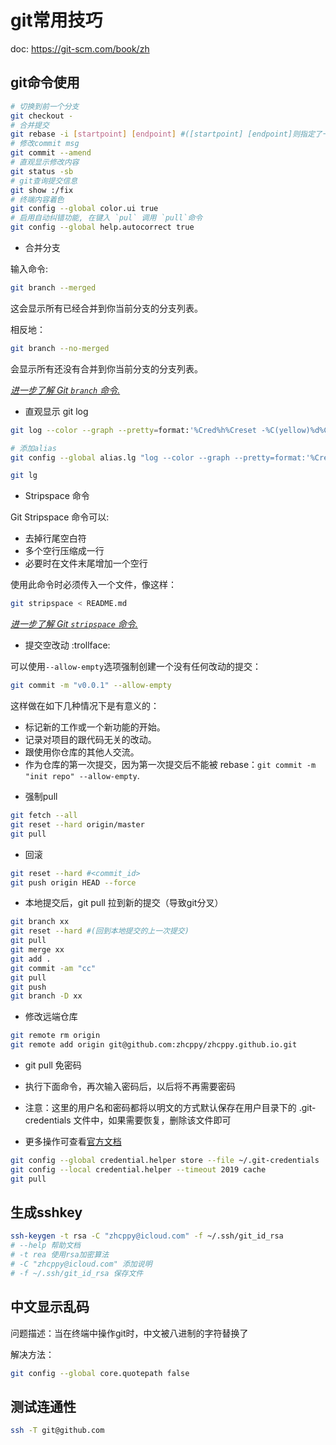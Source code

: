 # git常用技巧

doc: https://git-scm.com/book/zh

## git命令使用

```bash
# 切换到前一个分支
git checkout -
# 合并提交
git rebase -i [startpoint] [endpoint] #([startpoint] [endpoint]则指定了一个编辑区间)
# 修改commit msg
git commit --amend
# 直观显示修改内容
git status -sb 
# git查询提交信息
git show :/fix
# 终端内容着色
git config --global color.ui true
# 启用自动纠错功能, 在键入 `pul` 调用 `pull`命令
git config --global help.autocorrect true
```

* 合并分支
  
输入命令:

```bash
git branch --merged
```

这会显示所有已经合并到你当前分支的分支列表。

相反地：

```bash
git branch --no-merged
```

会显示所有还没有合并到你当前分支的分支列表。

[_进一步了解 Git `branch` 命令._](http://git-scm.com/docs/git-branch)

* 直观显示 git log 

```bash
git log --color --graph --pretty=format:'%Cred%h%Creset -%C(yellow)%d%Creset %s %Cgreen(%cr) %C(bold blue)<%an>%Creset' --abbrev-commit --

# 添加alias
git config --global alias.lg "log --color --graph --pretty=format:'%Cred%h%Creset -%C(yellow)%d%Creset %s %Cgreen(%cr) %C(bold blue)<%an>%Creset' --abbrev-commit --"

git lg
```

* Stripspace 命令

Git Stripspace 命令可以:

- 去掉行尾空白符
- 多个空行压缩成一行
- 必要时在文件末尾增加一个空行

使用此命令时必须传入一个文件，像这样：

```bash
git stripspace < README.md
```
[_进一步了解 Git `stripspace` 命令._](http://git-scm.com/docs/git-stripspace)

* 提交空改动 :trollface:

可以使用`--allow-empty`选项强制创建一个没有任何改动的提交：

```bash
git commit -m "v0.0.1" --allow-empty
```

这样做在如下几种情况下是有意义的：

- 标记新的工作或一个新功能的开始。
- 记录对项目的跟代码无关的改动。
- 跟使用你仓库的其他人交流。
- 作为仓库的第一次提交，因为第一次提交后不能被 rebase：`git commit -m "init repo" --allow-empty`.

* 强制pull

```bash
git fetch --all 
git reset --hard origin/master
git pull
```

* 回滚

```bash
git reset --hard #<commit_id>
git push origin HEAD --force
```

* 本地提交后，git pull 拉到新的提交（导致git分叉）

```bash
git branch xx
git reset --hard #(回到本地提交的上一次提交)
git pull
git merge xx
git add .
git commit -am "cc"
git pull
git push
git branch -D xx
```

* 修改远端仓库

```bash
git remote rm origin
git remote add origin git@github.com:zhcppy/zhcppy.github.io.git
```    

* git pull 免密码

* 执行下面命令，再次输入密码后，以后将不再需要密码
* 注意：这里的用户名和密码都将以明文的方式默认保存在用户目录下的 .git-credentials 文件中，如果需要恢复，删除该文件即可
* 更多操作可查看[官方文档](https://www.google.com/search?q=credential.helper)

```bash
git config --global credential.helper store --file ~/.git-credentials
git config --local credential.helper --timeout 2019 cache
git pull
```


## 生成sshkey

```bash
ssh-keygen -t rsa -C "zhcppy@icloud.com" -f ~/.ssh/git_id_rsa
# --help 帮助文档
# -t rea 使用rsa加密算法
# -C "zhcppy@icloud.com" 添加说明
# -f ~/.ssh/git_id_rsa 保存文件
```

## 中文显示乱码

问题描述：当在终端中操作git时，中文被八进制的字符替换了

解决方法：

```bash
git config --global core.quotepath false
```

## 测试连通性

```bash
ssh -T git@github.com
```
